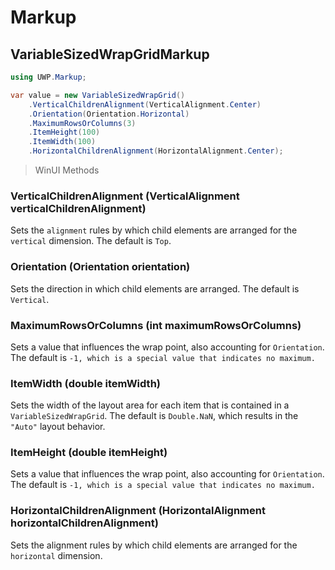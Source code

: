 # Markup
## VariableSizedWrapGridMarkup

```csharp
using UWP.Markup;

var value = new VariableSizedWrapGrid()
    .VerticalChildrenAlignment(VerticalAlignment.Center)
    .Orientation(Orientation.Horizontal)
    .MaximumRowsOrColumns(3)
    .ItemHeight(100)
    .ItemWidth(100)
    .HorizontalChildrenAlignment(HorizontalAlignment.Center);
```

> WinUI Methods
### VerticalChildrenAlignment (VerticalAlignment verticalChildrenAlignment)
Sets the `alignment` rules by which child elements are arranged for the `vertical` dimension. The default is `Top`.

### Orientation (Orientation orientation)
Sets the direction in which child elements are arranged. The default is `Vertical`.

### MaximumRowsOrColumns (int maximumRowsOrColumns)
Sets a value that influences the wrap point, also accounting for `Orientation`. The default is `-1, which is a special value that indicates no maximum.`

### ItemWidth (double itemWidth)
Sets the width of the layout area for each item that is contained in a `VariableSizedWrapGrid`. The default is `Double.NaN`, which results in the `"Auto"` layout behavior.

### ItemHeight (double itemHeight)
Sets a value that influences the wrap point, also accounting for `Orientation`. The default is `-1, which is a special value that indicates no maximum.`

### HorizontalChildrenAlignment (HorizontalAlignment horizontalChildrenAlignment)
Sets the alignment rules by which child elements are arranged for the `horizontal` dimension.